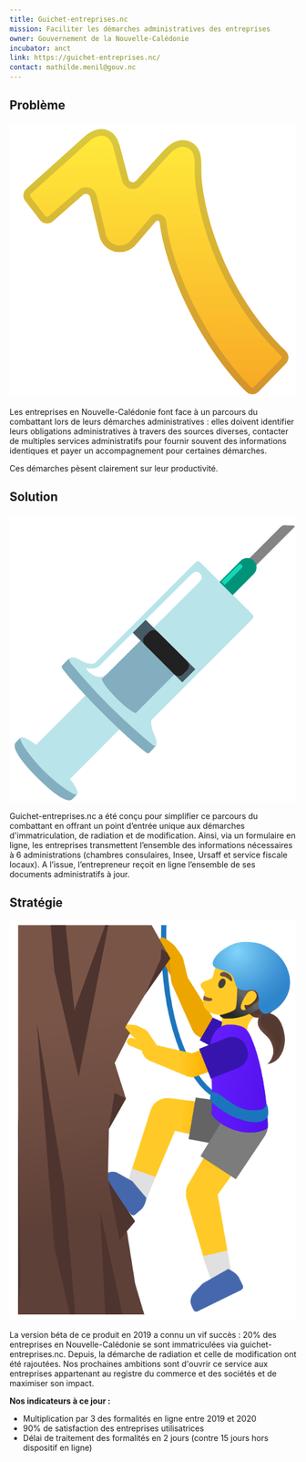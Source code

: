 ```yaml
---
title: Guichet-entreprises.nc
mission: Faciliter les démarches administratives des entreprises
owner: Gouvernement de la Nouvelle-Calédonie
incubator: anct
link: https://guichet-entreprises.nc/
contact: mathilde.menil@gouv.nc
---
```

## Problème 

![](/img/netlifycms/capture.2.png)

Les entreprises en Nouvelle-Calédonie font face à un parcours du combattant lors de leurs démarches administratives : elles doivent identifier leurs obligations administratives à travers des sources diverses, contacter de multiples services administratifs pour fournir souvent des informations identiques et payer un accompagnement pour certaines démarches. 

Ces démarches pèsent clairement sur leur productivité.

## Solution

![](/img/netlifycms/capture.3.png)

Guichet-entreprises.nc a été conçu pour simplifier ce parcours du combattant en offrant un point d’entrée unique aux démarches d'immatriculation, de radiation et de modification. Ainsi, via un formulaire en ligne, les entreprises transmettent l’ensemble des informations nécessaires à 6 administrations (chambres consulaires, Insee, Ursaff et service fiscale locaux). A l’issue, l’entrepreneur reçoit en ligne l’ensemble de ses documents administratifs à jour. 

## Stratégie

![](/img/netlifycms/capture.png)

La version béta de ce produit en 2019 a connu un vif succès : 20% des entreprises en Nouvelle-Calédonie se sont immatriculées via guichet-entreprises.nc. Depuis, la démarche de radiation et celle de modification ont été rajoutées. Nos prochaines ambitions sont d'ouvrir ce service aux entreprises appartenant au registre du commerce et des sociétés et de maximiser son impact.

**Nos indicateurs à ce jour :**

* Multiplication par 3 des formalités en ligne entre 2019 et 2020 
* 90% de satisfaction des entreprises utilisatrices
* Délai de traitement des formalités en 2 jours (contre 15 jours hors dispositif en ligne)